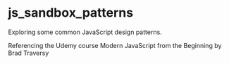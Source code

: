 # js_sandbox_patterns

Exploring some common JavaScript design patterns.

Referencing the Udemy course Modern JavaScript from the Beginning by Brad Traversy